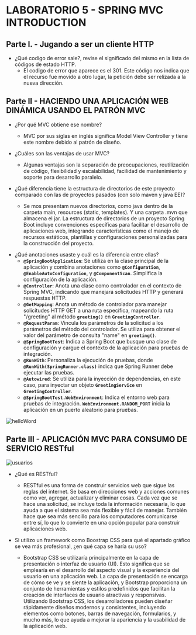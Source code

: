 # __LABORATORIO 5 - SPRING MVC INTRODUCTION__


## __Parte I. - Jugando a ser un cliente HTTP__
* ¿Qué codigo de error sale?, revise el significado del mismo en la lista de códigos de estado HTTP.
  * El codigo de error que aparece es el 301. Este código nos indica que el recurso fue movido a otro lugar, la petición debe ser relizada a la nueva dirección.



## __Parte II - HACIENDO UNA APLICACIÓN WEB DINÁMICA USANDO EL PATRÓN MVC__


* ¿Por qué MVC obtiene ese nombre?
    * MVC por sus siglas en inglés significa Model View Controller y tiene este nombre debido al patrón de diseño.
   
* ¿Cuáles son las ventajas de usar MVC?
    * Algunas ventajas son la separación de preocupaciones, reutilización de código, flexibilidad y escalabilidad, facilidad de mantenimiento y soporte para desarrollo paralelo.
  
* ¿Qué diferencia tiene la estructura de directorios de este proyecto comparado con las de proyectos pasados (con solo maven y java EE)?
    * Se mos presentam nuevos directorios, como java dentro de la carpeta main, resources (static, templates). Y una carpeta .mvn que almacena el jar. La estructura de directorios de un proyecto Spring Boot incluye convenciones específicas para facilitar el desarrollo de aplicaciones web, integrando características como el manejo de recursos estáticos, plantillas y configuraciones personalizadas para la construcción del proyecto.

- ¿Qué anotaciones usaste y cuál es la diferencia entre ellas?
    * **`@SpringBootApplication`**: Se utiliza en la clase principal de la aplicación y combina anotaciones como **`@Configuration`**, **`@EnableAutoConfiguration`**, y **`@ComponentScan`**. Simplifica la configuración de la aplicación.
    * **`@Controller`**: Anota una clase como controlador en el contexto de Spring MVC, indicando que manejará solicitudes HTTP y generará respuestas HTTP.
    * **`@GetMapping`**: Anota un método de controlador para manejar solicitudes HTTP GET a una ruta específica, mapeando la ruta "/greeting" al método **`greeting()`** en **`GreetingController`**.
    * **`@RequestParam`**: Vincula los parámetros de la solicitud a los parámetros del método del controlador. Se utiliza para obtener el valor del parámetro de consulta "name" en **`greeting()`**.
    * **`@SpringBootTest`**: Indica a Spring Boot que busque una clase de configuración y cargue el contexto de la aplicación para pruebas de integración.
    * **`@RunWith`**: Personaliza la ejecución de pruebas, donde **`@RunWith(SpringRunner.class)`** indica que Spring Runner debe ejecutar las pruebas.
    * **`@Autowired`**: Se utiliza para la inyección de dependencias, en este caso, para inyectar un objeto **`GreetingService`** en **`GreetingController`**.
    * **`@SpringBootTest.WebEnvironment`**: Indica el entorno web para pruebas de integración. **`WebEnvironment.RANDOM_PORT`** inicia la aplicación en un puerto aleatorio para pruebas.

![helloWord](https://github.com/JuanDavidGarciaPulido/CVDS_LAB5_2024-1/assets/90209924/dcd8900f-9e52-4f21-88d5-0976ff221fbe)

## Parte III - __APLICACIÓN MVC PARA CONSUMO DE SERVICIO RESTful__

![usuarios](https://github.com/JuanDavidGarciaPulido/CVDS_LAB5_2024-1/assets/90209924/34f72dde-2d5a-4b04-8470-1b1f64b48e18)

* ¿Qué es RESTful?
    * RESTful es una forma de construir servicios web que sigue las reglas del internet. Se basa en direcciones web y acciones comunes como ver, agregar, actualizar y eliminar cosas. Cada vez que se hace una solicitud, se incluye toda la información necesaria, lo que ayuda a que el sistema sea más flexible y fácil de manejar. También hace que sea más sencillo para los computadores comunicarse entre sí, lo que lo convierte en una opción popular para construir aplicaciones web.

*  Si utilizo un framework como Boostrap CSS para qué el apartado gráfico se vea más profesional, ¿en qué capa se haría su uso?
    * Bootstrap CSS se utilizaría principalmente en la capa de presentación o interfaz de usuario (UI). Esto significa que se emplearía en el desarrollo del aspecto visual y la experiencia del usuario en una aplicación web. La capa de presentación se encarga de cómo se ve y se siente la aplicación, y Bootstrap proporciona un conjunto de herramientas y estilos predefinidos que facilitan la creación de interfaces de usuario atractivas y responsivas. Utilizando Bootstrap CSS, los desarrolladores pueden diseñar rápidamente diseños modernos y consistentes, incluyendo elementos como botones, barras de navegación, formularios, y mucho más, lo que ayuda a mejorar la apariencia y la usabilidad de la aplicación web.






